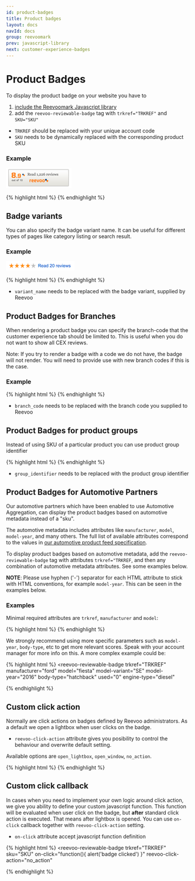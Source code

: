 ```yaml
---
id: product-badges
title: Product badges
layout: docs
navId: docs
group: reevoomark
prev: javascript-library
next: customer-experience-badges
---
```


# Product Badges

To display the product badge on your website you have to

1. [include the Reevoomark Javascript library](../javascript-library)
2. add the `reevoo-reviewable-badge` tag with `trkref="TRKREF"` and `SKU="SKU"`

* `TRKREF` should be replaced with your unique account code
* `SKU` needs to be dynamically replaced with the corresponding product SKU

### Example

![Default badge](/assets/product-badge.png)

{% highlight html %}
<reevoo-reviewable-badge trkref="TRKREF" sku="SKU"></reevoo-reviewable-badge>
{% endhighlight %}


## Badge variants

You can also specify the badge variant name. It can be useful
for different types of pages like category listing or search result.


### Example

![Badge variant](/assets/product-badge-variant.png)

{% highlight html %}
<reevoo-reviewable-badge trkref="TRKREF" sku="SKU" variant="variant_name"></reevoo-reviewable-badge>
{% endhighlight %}

* `variant_name` needs to be replaced with the badge variant, supplied by Reevoo

## Product Badges for Branches

When rendering a product badge you can specify the branch-code that the customer experience tab should be limited to.
This is useful when you do not want to show all CEX reviews.

Note: If you try to render a badge with a code we do not have, the badge will not render. You will need to provide
use with new branch codes if this is the case.

### Example

{% highlight html %}
<reevoo-reviewable-badge trkref="TRKREF" sku="SKU" branch-code="branch_code"></reevoo-reviewable-badge>
{% endhighlight %}

* `branch_code` needs to be replaced with the branch code you supplied to Reevoo

## Product Badges for product groups

Instead of using SKU of a particular product you can use product group identifier

{% highlight html %}
<reevoo-reviewable-badge trkref="TRKREF" sku="series:group_identifier"></reevoo-reviewable-badge>
{% endhighlight %}

* `group_identifier` needs to be replaced with the product group identifier


## Product Badges for Automotive Partners

Our automotive partners which have been enabled to use Automotive Aggregation, can display the product badges based on automotive metadata instead of a "sku".

The automotive metadata includes attributes like `manufacturer`, `model`, `model-year`, and many others. The full list of available attributes correspond to the values in [our automotive product feed specification](../../feeds/feeds-automotive-product-fields).

To display product badges based on automotive metadata, add the `reevoo-reviewable-badge` tag with attributes `trkref="TRKREF`, and then any combination of automotive metadata attributes. See some examples below.

**NOTE**: Please use hyphen ('-') separator for each HTML attribute to stick with HTML conventions, for example `model-year`. This can be seen in the examples below.

### Examples

Minimal required attributes are `trkref`, `manufacturer` and `model`:

{% highlight html %}
<reevoo-reviewable-badge trkref="TRKREF" manufacturer="ford" model="fiesta"></reevoo-reviewable-badge>
{% endhighlight %}

We strongly recommend using more specific parameters such as `model-year`, `body-type`, etc to get more relevant scores. Speak with your account manager for more info on this. A more complex example could be:

{% highlight html %}
<reevoo-reviewable-badge
    trkref="TRKREF"
    manufacturer="ford"
    model="fiesta"
    model-variant="SE"
    model-year="2016"
    body-type="hatchback"
    used="0"
    engine-type="diesel"
  ></reevoo-reviewable-badge>
{% endhighlight %}

## Custom click action

Normally are click actions on badges defined by Reevoo administrators. As a default we open a lightbox when user clicks on the badge.

* `reevoo-click-action` attribute gives you posibility to control the behaviour and overwrite default setting.

Available options are `open_lightbox`, `open_window`, `no_action`.

{% highlight html %}
<reevoo-reviewable-badge trkref="TRKREF" sku="SKU" reevoo-click-action="open_lightbox"></reevoo-reviewable-badge>
{% endhighlight %}

## Custom click callback

In cases when you need to implement your own logic around click action, we give you ability to define your custom javascript function. This function will be evaluated when user click on the badge, but **after** standard click action is executed. That means after lightbox is opened. You can use `on-click` callback together with `reevoo-click-action` setting.

* `on-click` attribute accept javascript function definition

{% highlight html %}
<reevoo-reviewable-badge
    trkref="TRKREF"
    sku="SKU"
    on-click="function(){ alert('badge clicked') }"
    reevoo-click-action="no_action"
  ></reevoo-reviewable-badge>
{% endhighlight %}
